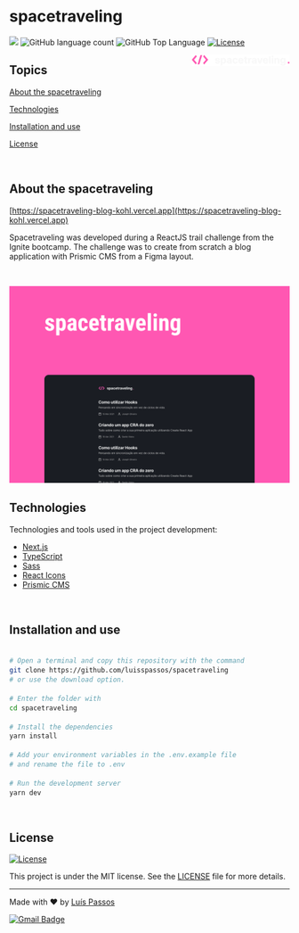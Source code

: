 # spacetraveling

<p>
  <img src="https://img.shields.io/badge/made%20by-LUIS%20PASSOS-FF57B2?style=flat-square">
  <img alt="GitHub language count" src="https://img.shields.io/github/languages/count/luisspassos/space-traveling?color=FF57B2&style=flat-square">
  <img alt="GitHub Top Language" src="https://img.shields.io/github/languages/top/luisspassos/space-traveling?color=FF57B2&style=flat-square">
  <a href="https://opensource.org/licenses/MIT">
    <img alt="License" src="https://img.shields.io/badge/license-MIT-FF57B2?style=flat-square">
  </a>

</p>

<img align="right" src="public/images/logo.svg" width="35%" alt="spacetraveling">

## Topics

[About the spacetraveling](#about-the-spacetraveling)

[Technologies](#technologies)

[Installation and use](#installation-and-use)

[License](#license)

<br>

## About the spacetraveling

[https://spacetraveling-blog-kohl.vercel.app](https://spacetraveling-blog-kohl.vercel.app)

Spacetraveling was developed during a ReactJS trail challenge from the Ignite bootcamp. The challenge was to create from scratch a blog application with Prismic CMS from a Figma layout.

<br>

<p align="center">
  <img src=".github/cover.png" alt="Home Page">
</p>

## Technologies



Technologies and tools used in the project development:

- [Next.js](https://nextjs.org/)
- [TypeScript](https://www.typescriptlang.org/)
- [Sass](https://sass-lang.com/)
- [React Icons](https://react-icons.github.io/react-icons/)
- [Prismic CMS](https://prismic.io/)

<br>

## Installation and use

```bash

# Open a terminal and copy this repository with the command
git clone https://github.com/luisspassos/spacetraveling
# or use the download option.

# Enter the folder with
cd spacetraveling

# Install the dependencies
yarn install

# Add your environment variables in the .env.example file
# and rename the file to .env

# Run the development server
yarn dev
```

<br>


## License
<a href="https://opensource.org/licenses/MIT">
    <img alt="License" src="https://img.shields.io/badge/license-MIT-FF57B2?style=flat-square">
</a>

<br>

This project is under the MIT license. See the [LICENSE](/LICENSE) file for more details.

---

Made with :heart: by [Luís Passos](https://github.com/luisspassos)


[![Gmail Badge](https://img.shields.io/badge/-luis.passos013@gmail.com-FF57B2?style=flat-square&logo=Gmail&logoColor=white&link=mailto:luis.passos013@gmail.com)](mailto:luis.passos013@gmail.com)
